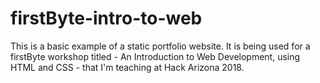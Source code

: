 # firstByte-intro-to-web
This is a basic example of a static portfolio website. It is being used for a firstByte workshop titled - An Introduction to Web Development, using HTML and CSS - that I'm teaching at Hack Arizona 2018.
